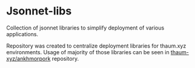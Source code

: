 # Jsonnet-libs

Collection of jsonnet libraries to simplify deployment of various applications.

Repository was created to centralize deployment libraries for thaum.xyz environments. Usage of majority of those
libraries can be seen in [thaum-xyz/ankhmorpork](https://github.com/thaum-xyz/ankhmorpork) repository.
